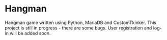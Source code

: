 # Hangman
 Hangman game written using Python, MariaDB and CustomTkinker.
 This project is still in progress - there are some bugs.
 User registration and log-in will be added soon.
